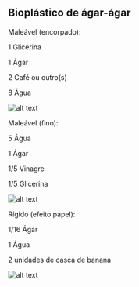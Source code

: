 ## Bioplástico de ágar-ágar

Maleável (encorpado):

1 Glicerina

1 Ágar

2 Café ou outro(s)

8 Água

![alt text](https://github.com/instituto-hub/Bootcamp-Ind-textil/blob/master/Turma%20%231/Imagens/61641725_882689792070631_5202702728429568000_o.jpg)


Maleável (fino):

5 Água

1 Ágar

1/5 Vinagre

1/5 Glicerina

![alt text](https://github.com/instituto-hub/Bootcamp-Ind-textil/blob/master/Turma%20%231/Imagens/61604849_882691528737124_6979173301671165952_o.jpg)


Rígido (efeito papel):

1/16 Ágar

1 Água

2 unidades de casca de banana

![alt text](https://github.com/instituto-hub/Bootcamp-Ind-textil/blob/master/Turma%20%231/Imagens/61103658_882689222070688_225217476433018880_o.jpg)
